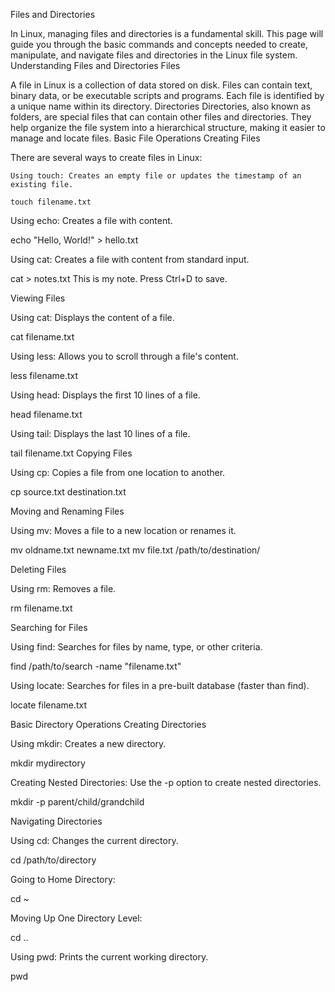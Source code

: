 Files and Directories

In Linux, managing files and directories is a fundamental skill. This page will guide you through the basic commands and concepts needed to create, manipulate, and navigate files and directories in the Linux file system.
Understanding Files and Directories
Files

A file in Linux is a collection of data stored on disk. Files can contain text, binary data, or be executable scripts and programs. Each file is identified by a unique name within its directory.
Directories
Directories, also known as folders, are special files that can contain other files and directories. They help organize the file system into a hierarchical structure, making it easier to manage and locate files.
Basic File Operations
Creating Files

There are several ways to create files in Linux:

    Using touch: Creates an empty file or updates the timestamp of an existing file.

    touch filename.txt

Using echo: Creates a file with content.

echo "Hello, World!" > hello.txt

Using cat: Creates a file with content from standard input.

cat > notes.txt
This is my note.
Press Ctrl+D to save.

Viewing Files

Using cat: Displays the content of a file.

cat filename.txt

Using less: Allows you to scroll through a file's content.

less filename.txt

Using head: Displays the first 10 lines of a file.

head filename.txt

Using tail: Displays the last 10 lines of a file.

tail filename.txt
Copying Files

Using cp: Copies a file from one location to another.

cp source.txt destination.txt

Moving and Renaming Files

Using mv: Moves a file to a new location or renames it.

mv oldname.txt newname.txt
mv file.txt /path/to/destination/

Deleting Files

Using rm: Removes a file.

rm filename.txt

Searching for Files

Using find: Searches for files by name, type, or other criteria.

find /path/to/search -name "filename.txt"

Using locate: Searches for files in a pre-built database (faster than find).

locate filename.txt

Basic Directory Operations
Creating Directories

Using mkdir: Creates a new directory.

mkdir mydirectory

Creating Nested Directories: Use the -p option to create nested directories.

mkdir -p parent/child/grandchild

Navigating Directories

Using cd: Changes the current directory.

cd /path/to/directory

Going to Home Directory:

cd ~

Moving Up One Directory Level:

cd ..

Using pwd: Prints the current working directory.

pwd
